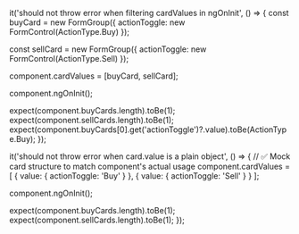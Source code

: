 it('should not throw error when filtering cardValues in ngOnInit', () => {
  const buyCard = new FormGroup({
    actionToggle: new FormControl(ActionType.Buy)
  });

  const sellCard = new FormGroup({
    actionToggle: new FormControl(ActionType.Sell)
  });

  component.cardValues = [buyCard, sellCard];

  component.ngOnInit();

  expect(component.buyCards.length).toBe(1);
  expect(component.sellCards.length).toBe(1);
  expect(component.buyCards[0].get('actionToggle')?.value).toBe(ActionType.Buy);
});



it('should not throw error when card.value is a plain object', () => {
  // ✅ Mock card structure to match component's actual usage
  component.cardValues = [
    { value: { actionToggle: 'Buy' } },
    { value: { actionToggle: 'Sell' } }
  ];

  component.ngOnInit();

  expect(component.buyCards.length).toBe(1);
  expect(component.sellCards.length).toBe(1);
});

